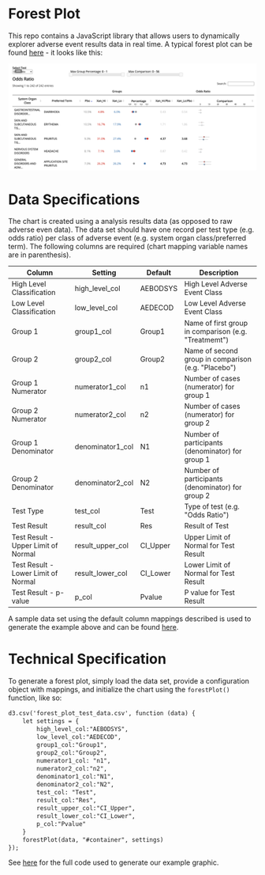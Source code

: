 # Forest Plot

This repo contains a JavaScript library that allows users to dynamically explorer adverse event results data in real time. A typical forest plot can be found [here](https://jwildfire.github.io/forest-plot/test-page/) - it looks like this: 

![forestplot](example.png)

# Data Specifications 

The chart is created using a analysis results data (as opposed to raw adverse even data). The data set should have one record per test type (e.g. odds ratio) per class of adverse event (e.g. system organ class/preferred term). The following columns are required (chart mapping variable names are in parenthesis).

| Column                              | Setting          | Default  | Description                                          |
|-------------------------------------|------------------|----------|------------------------------------------------------|
| High Level Classification           | high_level_col   | AEBODSYS | High Level Adverse Event Class                       |
| Low Level Classification            | low_level_col    | AEDECOD  | Low Level Adverse Event Class                        |
| Group 1                             | group1_col       | Group1   | Name of first group in comparison (e.g. "Treatmemt") |
| Group 2                             | group2_col       | Group2   | Name of second group in comparison (e.g. "Placebo")  |
| Group 1 Numerator                   | numerator1_col   | n1       | Number of cases (numerator) for group 1              |
| Group 2 Numerator                   | numerator2_col   | n2       | Number of cases (numerator) for group 2              |
| Group 1 Denominator                 | denominator1_col | N1       | Number of participants (denominator) for group 1     |
| Group 2 Denominator                 | denominator2_col | N2       | Number of participants (denominator) for group 2     |
| Test Type                           | test_col         | Test     | Type of test (e.g. "Odds Ratio")                     |
| Test Result                         | result_col       | Res      | Result of Test                                       |
| Test Result - Upper Limit of Normal | result_upper_col | CI_Upper | Upper Limit of Normal for Test Result                |
| Test Result - Lower Limit of Normal | result_lower_col | CI_Lower | Lower Limit of Normal for Test Result                |
| Test Result - p-value               | p_col            | Pvalue   | P value for Test Result                              |

A sample data set using the default column mappings described is used to generate the example above and can be found [here](https://github.com/jwildfire/forest-plot/blob/master/test-page/forest_plot_test_data.csv).

# Technical Specification 

To generate a forest plot, simply load the data set, provide a configuration object with mappings, and initialize the chart using the `forestPlot()` function, like so:

```
d3.csv('forest_plot_test_data.csv', function (data) {
    let settings = {
        high_level_col:"AEBODSYS",
        low_level_col:"AEDECOD",
        group1_col:"Group1",
        group2_col:"Group2",
        numerator1_col: "n1",
        numerator2_col:"n2",
        denominator1_col:"N1",
        denominator2_col:"N2",
        test_col: "Test",
        result_col:"Res",
        result_upper_col:"CI_Upper",
        result_lower_col:"CI_Lower",
        p_col:"Pvalue"
    }
    forestPlot(data, "#container", settings)
});
```

See [here](https://github.com/jwildfire/forest-plot/blob/master/test-page/index.html) for the full code used to generate our example graphic. 
